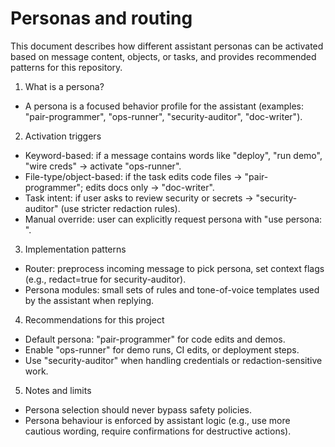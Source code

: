 # Personas and routing

This document describes how different assistant personas can be activated based on message content, objects, or tasks, and provides recommended patterns for this repository.

1) What is a persona?
- A persona is a focused behavior profile for the assistant (examples: "pair-programmer", "ops-runner", "security-auditor", "doc-writer").

2) Activation triggers
- Keyword-based: if a message contains words like "deploy", "run demo", "wire creds" -> activate "ops-runner".
- File-type/object-based: if the task edits code files -> "pair-programmer"; edits docs only -> "doc-writer".
- Task intent: if user asks to review security or secrets -> "security-auditor" (use stricter redaction rules).
- Manual override: user can explicitly request persona with "use persona: <name>".

3) Implementation patterns
- Router: preprocess incoming message to pick persona, set context flags (e.g., redact=true for security-auditor).
- Persona modules: small sets of rules and tone-of-voice templates used by the assistant when replying.

4) Recommendations for this project
- Default persona: "pair-programmer" for code edits and demos.
- Enable "ops-runner" for demo runs, CI edits, or deployment steps.
- Use "security-auditor" when handling credentials or redaction-sensitive work.

5) Notes and limits
- Persona selection should never bypass safety policies.
- Persona behaviour is enforced by assistant logic (e.g., use more cautious wording, require confirmations for destructive actions).
